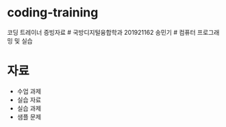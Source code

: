 # coding-training
코딩 트레이너 증빙자료 #
국방디지털융합학과 201921162 송민기 #
컴퓨터 프로그래밍 및 실습

# 자료
- 수업 과제
- 실습 자료
- 실습 과제
- 샘플 문제
